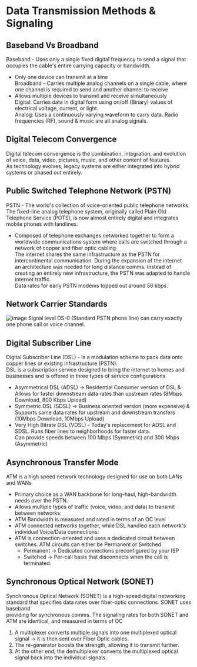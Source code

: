 # Data Transmission Methods & Signaling
## Baseband Vs Broadband
Baseband - Uses only a single fixed digital frequency to send a signal that occupies the cable's entire carrying capacity or bandwidth. <br>
- Only one device can transmit at a time <br>
Broadband - Carries multiple analog channels on a single cable, where one channel is required to send and another channel to receive <br>
- Allows multiple devices to transmit and receive simultaneously <br>
Digital: Carries data in digital form using on/off (Binary) values of electrical voltage, current, or light. <br>
Analog: Uses a continuously varying waveform to carry data. Radio frequencies (RF), sound & music are all analog signals. <br>
## Digital Telecom Convergence
Digital telecom convergence is the combination, integration, and evolution of voice, data, video, pictures, music, and other content of features. <br>
As technology evolves, legacy systems are either integrated into hybrid systems or phased out entirely. <br>
## Public Switched Telephone Network (PSTN)
PSTN - The world's collection of voice-oriented public telephone networks. <br>
The fixed-line analog telephone system, originally called Plain Old Telephone Service (POTS), is now almost entirely digital and integrates mobile phones with landlines. <br>
- Composed of telephone exchanges networked together to form a worldwide communications system where calls are switched through a network of copper and fiber optic cabling <br>
The internet shares the same infrastructure as the PSTN for intercontinental communication. During the expansion of the internet <br>
an architecture was needed for long distance comms. Instead of creating an entirely new infrastructure, the PSTN was adapted to handle internet traffic. <br>
Data rates for early PSTN modems topped out around 56 kbps. <br>
## Network Carrier Standards
![image](https://github.com/user-attachments/assets/130e5f46-904b-4b4e-89a1-832866f90a69)
Signal level DS-0 (Standard PSTN phone line) can carry exactly one phone call or voice channel. <br>
## Digital Subscriber Line
Digital Subscriber Line (DSL) - Is a modulation scheme to pack data onto copper lines or existing infrastructure (PSTN). <br>
DSL is a subscription service designed to bring the internet to homes and businesses and is offered in three types of service configurations <br>
- Asymmetrical DSL (ADSL) -> Residential Consumer version of DSL & Allows for faster downstream data rates than upstream rates (8Mbps Download, 800 Kbps Upload)
- Symmetric DSL (SDSL) -> Business oriented version (more expensive) & Supports same data rates for upstream and downstream transfers (10Mbps Download, 10Mbps Upload)
- Very High Bitrate DSL (VDSL) - Today's replacement for ADSL and SDSL. Runs fiber lines to neighborhoods for faster data. <br>
Can provide speeds between 100 Mbps (Symmetric) and 300 Mbps (Asymmetric) <br>
## Asynchronous Transfer Mode
ATM is a high speed network technology designed for use on both LANs and WANs <br>
- Primary choice as a WAN backbone for long-haul, high-bandwidth needs over the PSTN.
- Allows multiple types of traffic (voice, video, and data) to transmit between networks.
- ATM Bandwidth is measured and rated in terms of an OC level
- ATM connected networks together, while DSL handled each network's individual Voice/Data connections.
- ATM is connection-oriented and uses a dedicated circuit between switches. ATM circuits can either be Permanent or Switched <br>
  - Permanent -> Dedicated connections preconfigured by your ISP
  - Switched -> Per-call basis that disconnects when the call is terminated. <br>
## Synchronous Optical Network (SONET)
Synchronous Optical Network (SONET) is a high-speed digital networking standard that specifies data rates over fiber-optic connections. SONET uses baseband <br>
providing for synchronous comms. The signaling rates for both SONET and ATM are identical, and measured in terms of OC <br>
1) A multiplexer converts multiple signals into one multiplexed optical signal -> it is then sent over Fiber Optic cables.
2) The re-generator boosts the strength, allowing it to transmit further.
3) At the other end, the demultiplexer converts the multiplexed optical signal back into the individual signals.

